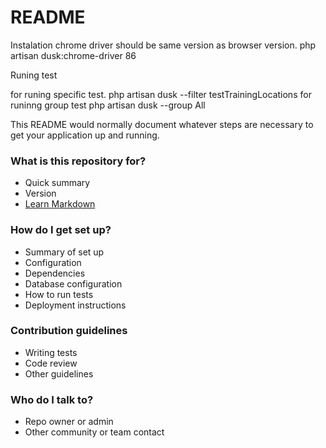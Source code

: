 # README #

Instalation
chrome driver should be same version as browser version.
php artisan dusk:chrome-driver 86

Runing test

for runing specific test.
php artisan dusk --filter testTrainingLocations
for runinng group test
php artisan dusk --group All

This README would normally document whatever steps are necessary to get your application up and running.

### What is this repository for? ###

* Quick summary
* Version
* [Learn Markdown](https://bitbucket.org/tutorials/markdowndemo)

### How do I get set up? ###

* Summary of set up
* Configuration
* Dependencies
* Database configuration
* How to run tests
* Deployment instructions

### Contribution guidelines ###

* Writing tests
* Code review
* Other guidelines

### Who do I talk to? ###

* Repo owner or admin
* Other community or team contact